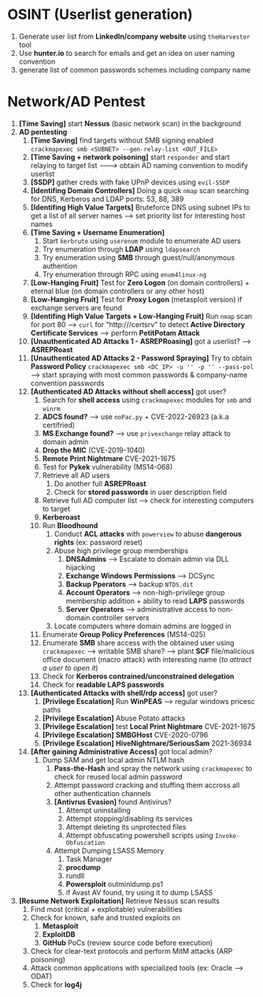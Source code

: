 # OSINT (Userlist generation)
1. Generate user list from **LinkedIn/company website** using `theHarvester` tool
2. Use **hunter.io** to search for emails and get an idea on user naming convention
3. generate list of common passwords schemes including company name

# Network/AD Pentest
1. **[Time Saving]** start **Nessus** (basic network scan) in the background
2. **AD pentesting**
	1. **[Time Saving]** find targets without SMB signing enabled `crackmapexec smb <SUBNET> --gen-relay-list <OUT_FILE>`
	2. **[Time Saving + network poisoning]** start `responder` and start relaying to target list ---> obtain AD naming convention to modify userlist
	3. **[SSDP]** gather creds with fake UPnP devices using `evil-SSDP`
	4. **[Identifing Domain Controllers]** Doing a quick `nmap` scan searching for DNS, Kerberos and LDAP ports: 53, 88, 389
	5. **[Identifing High Value Targets]** Bruteforce DNS using subnet IPs to get a list of all server names --> set priority list for interesting host names
	6. **[Time Saving + Username Enumeration]**
		1. Start `kerbrute` using `userenum` module to enumerate AD users 
		2. Try enumeration through **LDAP** using `ldapsearch`
		3. Try enumeration using **SMB** through guest/null/anonymous authention
		4. Try enumeration through RPC using `enum4linux-ng`
	7. **[Low-Hanging Fruit]** Test for **Zero Logon** (on domain controllers) + eternal blue (on domain controllers or any other host)
	8. **[Low-Hanging Fruit]** Test for **Proxy Logon** (metasploit version) if exchange servers are found
	9. **[Identifing High Value Targets + Low-Hanging Fruit]** Run `nmap` scan for port 80 --> `curl` for "http://<IP>/certsrv" to detect **Active Directory Certificate Services** --> perform **PetitPotam Attack**
	10. **[Unauthenticated AD Attacks 1 - ASREPRoasing]** got a userlist? --> **ASREPRoast**
	11. **[Unauthenticated AD Attacks 2 - Password Spraying]** Try to obtain **Password Policy** `crackmapexec smb <DC_IP> -u '' -p '' --pass-pol` --> start spraying with most common passwords & company-name convention passwords
	12. **[Authenticated AD Attacks without shell access]** got user?
		1. Search for **shell access** using `crackmapexec` modules for `smb` and `winrm`
		2. **ADCS found?** --> use `noPac.py` + CVE-2022-26923 (a.k.a certifried)
		3. **MS Exchange found?** --> use `privexchange` relay attack to domain admin
		4. **Drop the MIC** (CVE-2019-1040)
		5. **Remote Print Nightmare** CVE-2021-1675
		6. Test for **Pykek** vulnerability (MS14-068)
		7. Retrieve all AD users
			1. Do another full **ASREPRoast**
			2. Check for **stored passwords** in user description field
		8. Retrieve full AD computer list --> check for interesting computers to target
		9. **Kerberoast**
		10. Run **Bloodhound**
			1. Conduct **ACL attacks** with `powerview` to abuse **dangerous rights** (ex: password reset)
			2. Abuse high privilege group memberships
				1. **DNSAdmins** --> Escalate to domain admin via DLL hijacking
				2. **Exchange Windows Permissions** --> DCSync
				3. **Backup Pperators** --> backup `NTDS.dit`
				4. **Account Operators** --> non-high-privilege group membership addition + ability to read **LAPS** passwords
				5. **Server Operators** --> administrative access to non-domain controller servers
			3. Locate computers where domain admins are logged in
		11. Enumerate **Group Policy Preferences** (MS14-025)
		12. Enumerate **SMB** share access with the obtained user using `crackmapexec` --> writable SMB share? --> plant **SCF** file/malicious office document (macro attack) with interesting name (*to attract a user to open it*)
		13. Check for **Kerberos contrained/unconstrained delegation**
		14. Check for **readable LAPS passwords**
	13. **[Authenticated Attacks with shell/rdp access]** got user?
		1. **[Privilege Escalation]** Run **WinPEAS** --> regular windows pricesc paths
		2. **[Privilege Escalation]** Abuse Potato attacks
		3. **[Privilege Escalation]** test **Local Print Nightmare** CVE-2021-1675
		4. **[Privilege Escalation]** **SMBGHost** CVE-2020-0796
		5. **[Privilege Escalation]** **HiveNightmare/SeriousSam** 2021-36934
	14. **[After gaining Administrative Access]** got local admin?
		1. Dump SAM and get local admin NTLM hash
			1. **Pass-the-Hash** and spray the network using `crackmapexec` to check for reused local admin password
			2. Attempt password cracking and stuffing them accross all other authentication channels
			3. **[Antivrus Evasion]** found Antivirus?
				1. Attempt uninstalling
				2. Attempt stopping/disabling its services
				3. Attempt deleting its unprotected files
				4. Attempt obfuscating powershell scripts using `Invoke-Obfuscation`
			4. Attempt Dumping LSASS Memory
				1. Task Manager
				2. **procdump**
				3. rundll
				4. **Powersploit** outminidump.ps1
				5. if Avast AV found, try using it to dump LSASS
3. **[Resume Network Exploitation]** Retrieve Nessus scan results
	1. Find most (critical + exploitable) vulnerabilities
	2. Check for known, safe and trusted exploits on
		1. **Metasploit**
		2. **ExploitDB**
		3. **GitHub** PoCs (review source code before execution)
	3. Check for clear-text protocols and perform MitM attacks (ARP poisoning)
	4. Attack common applications with specialized tools (ex: Oracle --> ODAT)
	5. Check for **log4j**